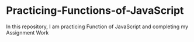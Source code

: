 # Practicing-Functions-of-JavaScript
In this repository, I am practicing Function of JavaScript and completing my Assignment Work
